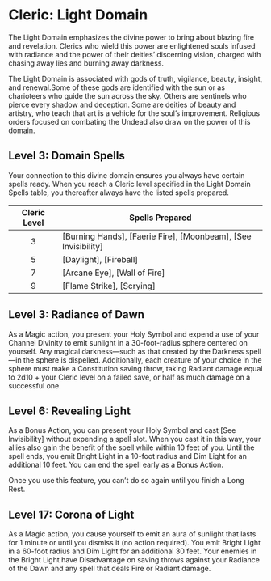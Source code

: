# Cleric: Light Domain

The Light Domain emphasizes the divine power to bring about blazing fire and revelation. Clerics who wield this power are enlightened souls infused with radiance and the power of their deities’ discerning vision, charged with chasing away lies and burning away darkness.

The Light Domain is associated with gods of truth, vigilance, beauty, insight, and renewal.Some of these gods are identified with the sun or as charioteers who guide the sun across the sky. Others are sentinels who pierce every shadow and deception. Some are deities of beauty and artistry, who teach that art is a vehicle for the soul’s improvement. Religious orders focused on combating the Undead also draw on the power of this domain.

## Level 3: Domain Spells

Your connection to this divine domain ensures you always have certain spells ready. When you reach a Cleric level specified in the Light Domain Spells table, you thereafter always have the listed spells prepared. 

| Cleric Level | Spells Prepared |
|:-:|---|
| 3 | [Burning Hands], [Faerie Fire], [Moonbeam], [See Invisibility] |
| 5 | [Daylight], [Fireball] |
| 7 | [Arcane Eye], [Wall of Fire] |
| 9 | [Flame Strike], [Scrying] |

## Level 3: Radiance of Dawn

As a Magic action, you present your Holy Symbol and expend a use of your Channel Divinity to emit sunlight in a 30-foot-radius sphere centered on yourself. Any magical darkness—such as that created by the Darkness spell—in the sphere is dispelled. Additionally, each creature of your choice in the sphere must make a Constitution saving throw, taking Radiant damage equal to 2d10 + your Cleric level on a failed save, or half as much damage on a successful one.

## Level 6: Revealing Light

As a Bonus Action, you can present your Holy Symbol and cast [See Invisibility] without expending a spell slot. When you cast it in this way, your allies also gain the benefit of the spell while within 10 feet of you. Until the spell ends, you emit Bright Light in a 10-foot radius and Dim Light for an additional 10 feet. You can end the spell early as a Bonus Action.

Once you use this feature, you can’t do so again until you finish a Long Rest.

## Level 17: Corona of Light

As a Magic action, you cause yourself to emit an aura of sunlight that lasts for 1 minute or until you dismiss it (no action required). You emit Bright Light in a 60-foot radius and Dim Light for an additional 30 feet. Your enemies in the Bright Light have Disadvantage on saving throws against your Radiance of the Dawn and any spell that deals Fire or Radiant damage.